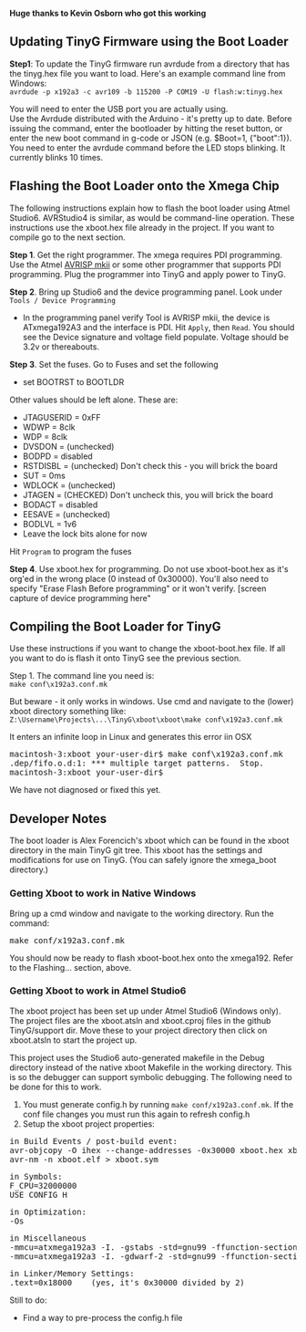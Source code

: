 **Huge thanks to Kevin Osborn who got this working**

## Updating TinyG Firmware using the Boot Loader

**Step1**: To update the TinyG firmware run avrdude from a directory that has the tinyg.hex file you want to load. Here's an example command line from Windows:<br>
`avrdude -p x192a3 -c avr109 -b 115200 -P COM19 -U flash:w:tinyg.hex`

You will need to enter the USB port you are actually using.<br>
Use the Avrdude distributed with the Arduino - it's pretty up to date. 
Before issuing the command, enter the bootloader by hitting the reset button, or enter the new boot command in g-code or JSON (e.g. $Boot=1, {"boot":1}). You need to enter the avrdude command before the LED stops blinking. It currently blinks 10 times. 

## Flashing the Boot Loader onto the Xmega Chip
The following instructions explain how to flash the boot loader using Atmel Studio6. AVRStudio4 is similar, as would be command-line operation. These instructions use the xboot.hex file already in the project. If you want to compile go to the next section.

**Step 1**. Get the right programmer. The xmega requires PDI programming. Use the Atmel [AVRISP mkii](http://www.mouser.com/ProductDetail/Atmel/ATAVRISP2/?qs=%2fha2pyFaduiLEF45YHzXlzYdfQlCIaNgRBHMmCoiTxs%3d) or some other programmer that supports PDI programming. Plug the programmer into TinyG and apply power to TinyG.

**Step 2**. Bring up Studio6 and the device programming panel. Look under `Tools / Device Programming`
* In the programming panel verify Tool is AVRISP mkii, the device is ATxmega192A3 and the interface is PDI. Hit `Apply`, then `Read`. You should see the Device signature and voltage field populate. Voltage should be 3.2v or thereabouts.

**Step 3**. Set the fuses. Go to Fuses and set the following
* set BOOTRST to BOOTLDR

Other values should be left alone. These are:
 * JTAGUSERID = 0xFF
 * WDWP = 8clk
 * WDP = 8clk
 * DVSDON = (unchecked)
 * BODPD = disabled
 * RSTDISBL = (unchecked)  Don't check this - you will brick the board
 * SUT = 0ms
 * WDLOCK = (unchecked)
 * JTAGEN = (CHECKED) Don't uncheck this, you will brick the board
 * BODACT = disabled
 * EESAVE = (unchecked)
 * BODLVL = 1v6
 * Leave the lock bits alone for now

Hit `Program` to program the fuses

**Step 4**. Use xboot.hex for programming. Do not use xboot-boot.hex as it's org'ed in the wrong place (0 instead of 0x30000). You'll also need to specify "Erase Flash Before programming" or it won't verify.
[screen capture of device programming here"

## Compiling the Boot Loader for TinyG
Use these instructions if you want to change the xboot-boot.hex file. If all you want to do is flash it onto TinyG see the previous section.

Step 1. The command line you need is:<br>
`make conf\x192a3.conf.mk`

But beware - it only works in windows. Use cmd and navigate to the (lower) xboot directory something like:
`Z:\Username\Projects\...\TinyG\xboot\xboot\make conf\x192a3.conf.mk`

It enters an infinite loop in Linux and generates this error iin OSX

<pre>
macintosh-3:xboot your-user-dir$ make conf\x192a3.conf.mk
.dep/fifo.o.d:1: *** multiple target patterns.  Stop.
macintosh-3:xboot your-user-dir$
</pre>

We have not diagnosed or fixed this yet.

## Developer Notes
The boot loader is Alex Forencich's xboot which can be found in the xboot directory in the main TinyG git tree. This xboot has the settings and modifications for use on TinyG. (You can safely ignore the xmega_boot directory.)

### Getting Xboot to work in Native Windows
Bring up a cmd window and navigate to the working directory. Run the command:
<pre>
make conf/x192a3.conf.mk
</pre>
You should now be ready to flash xboot-boot.hex onto the xmega192. Refer to the Flashing... section, above.

### Getting Xboot to work in Atmel Studio6
The xboot project has been set up under Atmel Studio6 (Windows only). The project files are the xboot.atsln and xboot.cproj files in the github TinyG/support dir. Move these to your project directory then click on xboot.atsln to start the project up. 

This project uses the Studio6 auto-generated makefile in the Debug directory instead of the native xboot Makefile in the working directory. This is so the debugger can support symbolic debugging. The following need to be done for this to work.

1. You must generate config.h by running `make conf/x192a3.conf.mk`. If the conf file changes you must run this again to refresh config.h
2. Setup the xboot project properties:
<pre>
in Build Events / post-build event:
avr-objcopy -O ihex --change-addresses -0x30000 xboot.hex xboot-boot.hex
avr-nm -n xboot.elf > xboot.sym
</pre>
<pre>
in Symbols:
F_CPU=32000000
USE_CONFIG_H
</pre>
<pre>
in Optimization:
-Os
</pre>
<pre>
in Miscellaneous
-mmcu=atxmega192a3 -I. -gstabs -std=gnu99 -ffunction-sections -fdata-sections -fno-jump-tables -Wa,-adhlns=flash.lst -Wstrict-prototypes
-mmcu=atxmega192a3 -I. -gdwarf-2 -std=gnu99 -ffunction-sections -fdata-sections -fno-jump-tables -Wa,-adhlns=flash.lst -Wstrict-prototypes
</pre>
<pre>
in Linker/Memory Settings:
.text=0x18000    (yes, it's 0x30000 divided by 2)
</pre>

Still to do:
* Find a way to pre-process the config.h file
